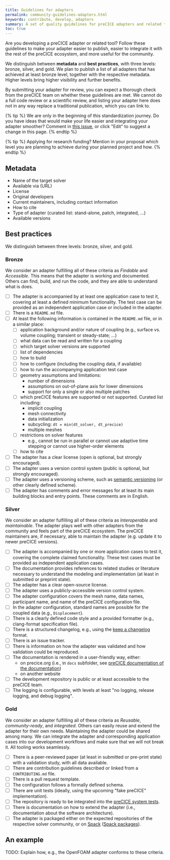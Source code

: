 ```yaml
---
title: Guidelines for adapters
permalink: community-guidelines-adapters.html
keywords: contribute, develop, adapters
summary: A set of quality guidelines for preCICE adapters and related tools
toc: true
---
```


Are you developing a preCICE adapter or related tool? Follow these guidelines to make your adapter easier to publish, easier to integrate it with the rest of the preCICE ecosystem, and more useful for the community.

We distinguish between **metadata** and **best practices**, with three levels: bronze, silver, and gold. We plan to publish a list of all adapters that has achieved at least bronze level, together with the respective metadata. Higher levels bring higher visibility and further benefits.

By submitting your adapter for review, you can expect a thorough check from the preCICE team on whether these guidelines are met. We cannot do a full code review or a scientific review, and listing your adapter here does not in any way replace a traditional publication, which you can link to.

{% tip %}
We are only in the beginning of this standardization journey. Do you have ideas that would make your life easier and integrating your adapter smoother? Comment in [this issue](https://github.com/precice/preeco-orga/issues/7), or click "Edit" to suggest a change in this page.
{% endtip  %}

{% tip %}
Applying for research funding? Mention in your proposal which level you are planning to achieve during your planned project and how.
{% endtip  %}

## Metadata

- Name of the target solver
- Available via (URL)
- License
- Original developers
- Current maintainers, including contact information
- How to cite
- Type of adapter (curated list: stand-alone, patch, integrated, ...)
- Available versions

## Best practices

We distinguish between three levels: bronze, silver, and gold.

### Bronze

We consider an adapter fulfilling all of these criteria as *Findable* and *Accessible*. This means that the adapter is working and documented. Others can find, build, and run the code, and they are able to understand what is does.

- [ ] The adapter is accompanied by at least one application case to test it, covering at least a defined minimum functionality. The test case can be provided as an independent application case or included in the adapter.
- [ ] There is a `README.md` file.
- [ ] At least the following information is contained in the `README.md` file, or in a similar place:
  - [ ] application background and/or nature of coupling (e.g., surface vs. volume coupling; transient or steady-state; ...)
  - [ ] what data can be read and written for a coupling
  - [ ] which target solver versions are supported
  - [ ] list of dependencies
  - [ ] how to build
  - [ ] how to configure (including the coupling data, if available)
  - [ ] how to run the accompanying application test case
  - [ ] geometry assumptions and limitations:
    - number of dimensions
    - assumptions on out-of-plane axis for lower dimensions
    - support for only a single or also multiple patches
  - [ ] which preCICE features are supported or not supported. Curated list including:
    - implicit coupling
    - mesh connectivity
    - data initialization
    - subcycling: `dt = min(dt_solver, dt_precice)`
    - multiple meshes
  - [ ] restrictions on solver features
    - e.g., cannot be run in parallel or cannot use adaptive time stepping or cannot use higher-order elements
  - [ ] how to cite
- [ ] The adapter has a clear license (open is optional, but strongly encouraged).
- [ ] The adapter uses a version control system (public is optional, but strongly encouraged).
- [ ] The adapter uses a versioning scheme, such as [semantic versioning](https://semver.org/) (or other clearly defined scheme).
- [ ] The adapter has comments and error messages for at least its main building blocks and entry points. These comments are in English.

### Silver

We consider an adapter fulfilling all of these criteria as *Interoperable* and *maintainable*. The adapter plays well with other adapters from the community and feels part of the preCICE ecosystem. The preCICE maintainers are, if necessary, able to maintain the adapter (e.g. update it to newer preCICE versions).

- [ ] The adapter is accompanied by one or more application cases to test it, covering the complete claimed functionality. These test cases must be provided as independent application cases.
- [ ] The documentation provides references to related studies or literature necessary to understand the modeling and implementation (at least in submitted or preprint state).
- [ ] The adapter has a clear open-source license.
- [ ] The adapter uses a publicly-accessible version control system.
- [ ] The adapter configuration covers the mesh name, data names, participant name, and name of the preCICE configuration file.
- [ ] In the adapter configuration, standard names are possible for the coupled data (e.g., `Displacement`).
- [ ] There is a clearly defined code style and a provided formatter (e.g., clang-format specification file).
- [ ] There is a structured changelog, e.g., using the [keep a changelog](https://keepachangelog.com/) format.
- [ ] There is an issue tracker.
- [ ] There is information on how the adapter was validated and how validation could be reproduced.
- [ ] The documentation is rendered in a user-friendly way, either:
  - on precice.org (i.e., in `docs` subfolder, see [preCICE documentation of the documentation](https://precice.org/docs-meta-overview.html))
  - on another website
- [ ] The development repository is public or at least accessible to the preCICE team.
- [ ] The logging is configurable, with levels at least "no logging, release logging, and debug logging".

### Gold

We consider an adapter fulfilling all of these criteria as *Reusable*, *community-ready*, and *integrated*. Others can easily reuse and extend the adapter for their own needs. Maintaining the adapter could be shared among many. We can integrate the adapter and corresponding application cases into our development workflows and make sure that we will not break it. All tooling works seamlessly.

- [ ] There is a peer-reviewed paper (at least in submitted or pre-print state) with a validation study, with all data available.
- [ ] There are contribution guidelines described or linked from a `CONTRIBUTING.md` file.
- [ ] There is a pull request template.
- [ ] The configuration follows a formally defined schema.
- [ ] There are unit tests (ideally, using the upcoming "fake preCICE" implementation).
- [ ] The repository is ready to be integrated into the [preCICE system tests](https://precice.org/dev-docs-system-tests.html).
- [ ] There is documentation on how to extend the adapter (i.e., documentation about the software architecture).
- [ ] The adapter is packaged either on the expected repositories of the respective solver community, or on [Spack](https://spack.io/) ([Spack packages](https://packages.spack.io/)).

## An example

TODO: Explain how, e.g., the OpenFOAM adapter conforms to these criteria.
